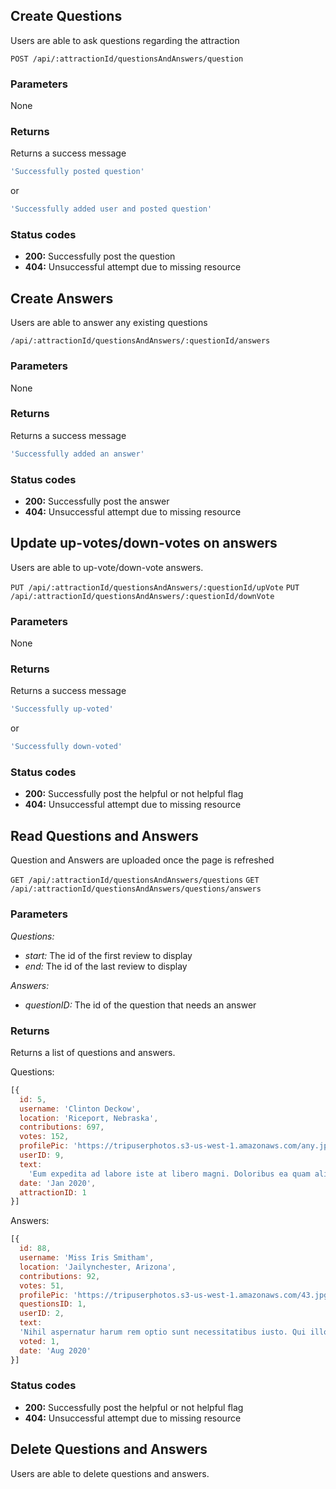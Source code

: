 ## Create Questions

Users are able to ask questions regarding the attraction

```POST /api/:attractionId/questionsAndAnswers/question```

### Parameters

None

### Returns

Returns a success message

```javascript
'Successfully posted question'
```
or
```javascript
'Successfully added user and posted question'
```

### Status codes

* **200:** Successfully post the question
* **404:** Unsuccessful attempt due to missing resource

## Create Answers

Users are able to answer any existing questions

```/api/:attractionId/questionsAndAnswers/:questionId/answers```

### Parameters

None

### Returns

Returns a success message

```javascript
'Successfully added an answer'
```

### Status codes

* **200:** Successfully post the answer
* **404:** Unsuccessful attempt due to missing resource

## Update up-votes/down-votes on answers

Users are able to up-vote/down-vote answers.

```PUT /api/:attractionId/questionsAndAnswers/:questionId/upVote```
```PUT /api/:attractionId/questionsAndAnswers/:questionId/downVote```

### Parameters

None

### Returns

Returns a success message

```javascript
'Successfully up-voted'
```
or
```javascript
'Successfully down-voted'
```

### Status codes

* **200:** Successfully post the helpful or not helpful flag
* **404:** Unsuccessful attempt due to missing resource

## Read Questions and Answers

Question and Answers are uploaded once the page is refreshed

```GET /api/:attractionId/questionsAndAnswers/questions```
```GET /api/:attractionId/questionsAndAnswers/questions/answers```

### Parameters

*Questions:*
* *start:* The id of the first review to display
* *end:* The id of the last review to display

*Answers:*
* *questionID:* The id of the question that needs an answer

### Returns

Returns a list of questions and answers.

Questions:
```javascript
[{
  id: 5,
  username: 'Clinton Deckow',
  location: 'Riceport, Nebraska',
  contributions: 697,
  votes: 152,
  profilePic: 'https://tripuserphotos.s3-us-west-1.amazonaws.com/any.jpeg',
  userID: 9,
  text:
    'Eum expedita ad labore iste at libero magni. Doloribus ea quam aliquam cum sint quidem non perspiciatis. Assumenda laudantium enim delectus. Eum sed omnis.',
  date: 'Jan 2020',
  attractionID: 1
}]
```

Answers:
```javascript
[{
  id: 88,
  username: 'Miss Iris Smitham',
  location: 'Jailynchester, Arizona',
  contributions: 92,
  votes: 51,
  profilePic: 'https://tripuserphotos.s3-us-west-1.amazonaws.com/43.jpg',
  questionsID: 1,
  userID: 2,
  text:
  'Nihil aspernatur harum rem optio sunt necessitatibus iusto. Qui illo voluptas sunt provident minus. Eos laboriosam iusto unde repudiandae vitae sed.',
  voted: 1,
  date: 'Aug 2020'
}]
```

### Status codes

* **200:** Successfully post the helpful or not helpful flag
* **404:** Unsuccessful attempt due to missing resource

## Delete Questions and Answers

Users are able to delete questions and answers.


